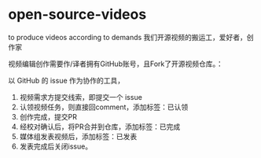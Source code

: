 # open-source-videos
to produce videos according to demands
我们开源视频的搬运工，爱好者，创作家

视频编辑创作需要作/译者拥有GitHub账号，且Fork了开源视频仓库。：

以 GitHub 的 issue 作为协作的工具，

1. 视频需求方提交线索，即提交一个 issue
2. 认领视频任务，则直接回comment，添加标签：已认领
3. 创作完成，提交PR
4. 经校对确认后，将PR合并到仓库，添加标签：已完成
5. 媒体组发表视频后，添加标签：已发表
6. 发表完成后关闭issue。
